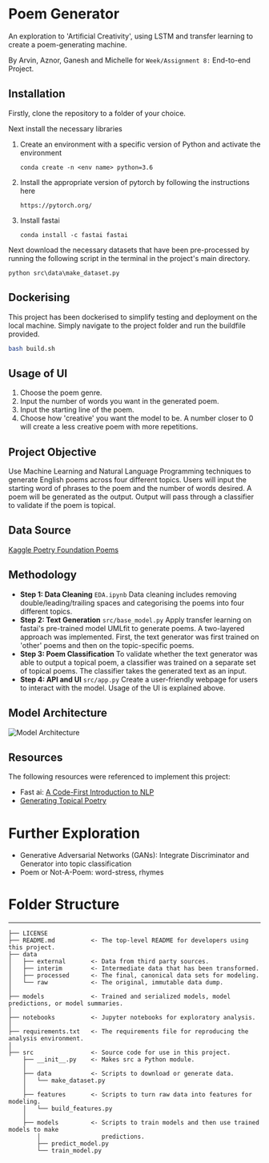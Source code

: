 # Poem Generator
An exploration to 'Artificial Creativity', using LSTM and transfer learning to create a poem-generating machine. 

By Arvin, Aznor, Ganesh and Michelle for `Week/Assignment 8:` End-to-end Project.


## Installation
Firstly, clone the repository to a folder of your choice. 

Next install the necessary libraries

1. Create an environment with a specific version of Python and activate the environment
	```
   conda create -n <env name> python=3.6
   ```

2. Install the appropriate version of pytorch by following the instructions here
	```
   https://pytorch.org/
   ```

3. Install fastai
   ```
   conda install -c fastai fastai
   ```

Next download the necessary datasets that have been pre-processed by running the following script in the terminal
in the project's main directory.

```
python src\data\make_dataset.py
```

## Dockerising
This project has been dockerised to simplify testing and deployment on the local machine. 
Simply navigate to the project folder and run the buildfile provided.

```bash
bash build.sh
```

## Usage of UI
1. Choose the poem genre.
2. Input the number of words you want in the generated poem.
3. Input the starting line of the poem.
4. Choose how 'creative' you want the model to be. 
A number closer to 0 will create a less creative poem with more repetitions. 

## Project Objective
Use Machine Learning and Natural Language Programming techniques to generate English poems across four different topics. Users will input the starting word of phrases to the poem and the number of words desired. A poem will be generated as the output. Output will pass through a classifier to validate if the poem is topical. 

## Data Source
[Kaggle Poetry Foundation Poems](https://www.kaggle.com/tgdivy/poetry-foundation-poems/version/1)

## Methodology
- __Step 1: Data Cleaning__ `EDA.ipynb`
Data cleaning includes removing double/leading/trailing spaces and categorising the poems into four different topics.
-  __Step 2: Text Generation__ `src/base_model.py`
Apply transfer learning on fastai's pre-trained model UMLfit to generate poems. A two-layered approach was implemented. First, the text generator was first trained on 'other' poems and then on the topic-specific poems.
- __Step 3: Poem Classification__
To validate whether the text generator was able to output a topical poem, a classifier was trained on a separate set of topical poems. The classifier takes the generated text as an input.
- __Step 4: API and UI__ `src/app.py`
Create a user-friendly webpage for users to interact with the model. Usage of the UI is explained above.

## Model Architecture
![Model Architecture](http://gitlab.int.aisingapore.org/aiap/aiap4/team1-project/blob/team1_michelle/Architecture_diagram.PNG)

## Resources 
The following resources were referenced to implement this project:
- Fast ai: [A Code-First Introduction to NLP](https://www.youtube.com/watch?v=PNNHaQUQqW8&list=PLtmWHNX-gukKocXQOkQjuVxglSDYWsSh9&index=8)
- [Generating Topical Poetry](https://www.isi.edu/natural-language/mt/generating-topical-poetry.pdf)

# Further Exploration
- Generative Adversarial Networks (GANs): Integrate Discriminator and Generator into topic classification
- Poem or Not-A-Poem: word-stress, rhymes

# Folder Structure
------------

    ├── LICENSE
    ├── README.md          <- The top-level README for developers using this project.
    ├── data
    │   ├── external       <- Data from third party sources.
    │   ├── interim        <- Intermediate data that has been transformed.
    │   ├── processed      <- The final, canonical data sets for modeling.
    │   └── raw            <- The original, immutable data dump.
    │
    ├── models             <- Trained and serialized models, model predictions, or model summaries.
    │
    ├── notebooks          <- Jupyter notebooks for exploratory analysis.
    │
    ├── requirements.txt   <- The requirements file for reproducing the analysis environment.
    │
    ├── src                <- Source code for use in this project.
        ├── __init__.py    <- Makes src a Python module.
        │
        ├── data           <- Scripts to download or generate data.
        │   └── make_dataset.py
        │
        ├── features       <- Scripts to turn raw data into features for modeling.
        │   └── build_features.py
        │
        ├── models         <- Scripts to train models and then use trained models to make
            │                 predictions.
            ├── predict_model.py
            └── train_model.py

